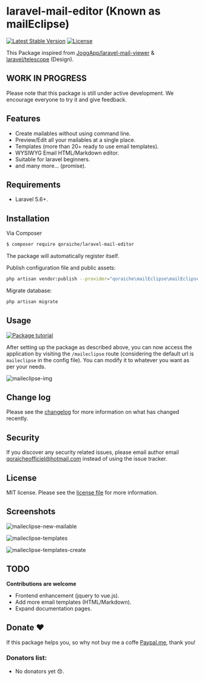 # laravel-mail-editor (Known as mailEclipse)

[![Latest Stable Version](https://poser.pugx.org/qoraiche/laravel-mail-editor/v/stable)](https://packagist.org/packages/qoraiche/laravel-mail-editor)
[![License](https://poser.pugx.org/qoraiche/laravel-mail-editor/license)](https://packagist.org/packages/qoraiche/laravel-mail-editor)

This Package inspired from [JoggApp/laravel-mail-viewer](https://github.com/JoggApp/laravel-mail-viewer) & [laravel/telescope](https://github.com/laravel/telescope) (Design).

## WORK IN PROGRESS

Please note that this package is still under active development. We encourage everyone to try it and give feedback.

## Features

* Create mailables without using command line.
* Preview/Edit all your mailables at a single place.
* Templates (more than 20+ ready to use email templates).
* WYSIWYG Email HTML/Markdown editor.
* Suitable for laravel beginners.
* and many more... (promise).

## Requirements

* Laravel 5.6+.

## Installation

Via Composer

``` bash
$ composer require qoraiche/laravel-mail-editor
```

The package will automatically register itself.

Publish configuration file and public assets:

``` bash
php artisan vendor:publish --provider="qoraiche\mailEclipse\mailEclipseServiceProvider"
```

Migrate database:

```bash
php artisan migrate
```

## Usage

[![Package tutorial](https://i.imgur.com/sBCiFyt.png)](https://www.youtube.com/watch?v=QFgEGNBY3FI)


After setting up the package as described above, you can now access the application by visiting the `/maileclipse` route (considering the default url is `maileclipse` in the config file). You can modify it to whatever you want as per your needs.

![maileclipse-img](https://i.imgur.com/cWD5odh.png)

## Change log

Please see the [changelog](changelog.md) for more information on what has changed recently.

## Security

If you discover any security related issues, please email author email [qoraicheofficiel@hotmail.com](mailto:qoraicheofficiel@hotmail.com) instead of using the issue tracker.

## License

MIT license. Please see the [license file](LICENSE) for more information.

## Screenshots

![maileclipse-new-mailable](https://i.imgur.com/AiMEtY0.png)

![maileclipse-templates](https://i.imgur.com/siqxWVa.png)

![maileclipse-templates-create](https://i.imgur.com/8OQrEIS.png)

## TODO

__Contributions are welcome__

* Frontend enhancement (jquery to vue.js).
* Add more email templates (HTML/Markdown).
* Expand documentation pages.

## Donate :heart:

If this package helps you, so why not buy me a coffe [Paypal.me](https://www.paypal.me/streamaps), thank you!

### Donators list:

- No donators yet :disappointed:.
